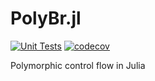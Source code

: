 # PolyBr.jl

[![Unit Tests](https://github.com/Juice-jl/PolyBr.jl/workflows/Unit%20Tests/badge.svg)](https://github.com/Juice-jl/PolyBr.jl/actions?query=workflow%3A%22Unit+Tests%22+branch%3Amain)  [![codecov](https://codecov.io/gh/Juice-jl/PolyBr.jl/branch/main/graph/badge.svg)](https://codecov.io/gh/Juice-jl/PolyBr.jl)

Polymorphic control flow in Julia
